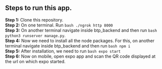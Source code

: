## Steps to run this app.

**Step 1:** Clone this repository. <br />
**Step 2:** On one terminal. Run ```bash ./ngrok http 8000 ```<br />
**Step 3:** On another terminal navigate inside btp_backend and then run ```bash python3 runserver manage.py```.<br />
**Step 4:** Now we need to install all the node packages. For this, on another terminal navigate inside btp_backend and then run ```bash npm i```<br />
**Step 5:** After installation, we need to run ```bash expo start```<br />
**Step 6:** Now on mobile, open expo app and scan the QR code displayed at the url on which expo started. 

